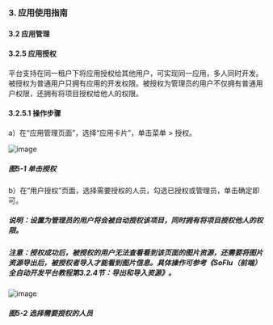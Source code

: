 ### 3. 应用使用指南

#### 3.2 应用管理

#### 3.2.5 应用授权

平台支持在同一租户下将应用授权给其他用户，可实现同一应用，多人同时开发。被授权为普通用户只拥有应用的开发权限。被授权为管理员的用户不仅拥有普通用户权限，还拥有将项目授权给他人的权限。

#### 3.2.5.1 操作步骤

a）在“应用管理页面”，选择“应用卡片”，单击菜单 > 授权。

![image](https://user-images.githubusercontent.com/79617492/215434307-99d15b25-b36e-4104-ad9d-c5cf18a34ccc.png)

##### 图5-1 单击授权

b）在“用户授权”页面，选择需要授权的人员，勾选已授权或管理员，单击确定即可。

##### 说明：设置为管理员的用户将会被自动授权该项目，同时拥有将项目授权他人的权限。

##### 注意：授权成功后，被授权的用户无法查看看到该页面的图片资源，还需要将图片资源导出后，被授权者导入才能看到图片信息。具体操作可参考《SoFlu（前端）全自动开发平台教程第3.2.4节：导出和导入资源》。

![image](https://user-images.githubusercontent.com/79617492/215434335-ddf71456-6edb-46b7-ae9f-b0e94db518c1.png)

##### 图5-2 选择需要授权的人员
